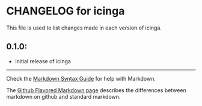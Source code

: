 # CHANGELOG for icinga

This file is used to list changes made in each version of icinga.

## 0.1.0:

* Initial release of icinga

- - -
Check the [Markdown Syntax Guide](http://daringfireball.net/projects/markdown/syntax) for help with Markdown.

The [Github Flavored Markdown page](http://github.github.com/github-flavored-markdown/) describes the differences between markdown on github and standard markdown.
